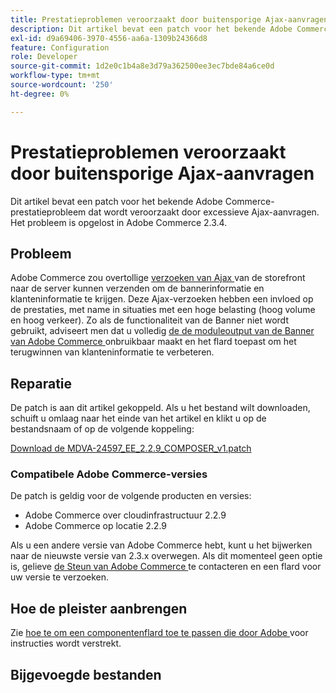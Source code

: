 ```yaml
---
title: Prestatieproblemen veroorzaakt door buitensporige Ajax-aanvragen
description: Dit artikel bevat een patch voor het bekende Adobe Commerce-prestatieprobleem dat wordt veroorzaakt door excessieve Ajax-aanvragen. Het probleem is opgelost in Adobe Commerce 2.3.4.
exl-id: d9a69406-3970-4556-aa6a-1309b24366d8
feature: Configuration
role: Developer
source-git-commit: 1d2e0c1b4a8e3d79a362500ee3ec7bde84a6ce0d
workflow-type: tm+mt
source-wordcount: '250'
ht-degree: 0%

---
```


# Prestatieproblemen veroorzaakt door buitensporige Ajax-aanvragen

Dit artikel bevat een patch voor het bekende Adobe Commerce-prestatieprobleem dat wordt veroorzaakt door excessieve Ajax-aanvragen. Het probleem is opgelost in Adobe Commerce 2.3.4.

## Probleem

Adobe Commerce zou overtollige [ verzoeken van Ajax ](/help/troubleshooting/miscellaneous/high-throughput-ajax-requests-cause-poor-performance.md) van de storefront naar de server kunnen verzenden om de bannerinformatie en klanteninformatie te krijgen. Deze Ajax-verzoeken hebben een invloed op de prestaties, met name in situaties met een hoge belasting (hoog volume en hoog verkeer). Zo als de functionaliteit van de Banner niet wordt gebruikt, adviseert men dat u volledig [ de de moduleoutput van de Banner van Adobe Commerce ](/help/troubleshooting/miscellaneous/disable-magento-banner-output-to-improve-site-performance.md) onbruikbaar maakt en het flard toepast om het terugwinnen van klanteninformatie te verbeteren.

## Reparatie

De patch is aan dit artikel gekoppeld. Als u het bestand wilt downloaden, schuift u omlaag naar het einde van het artikel en klikt u op de bestandsnaam of op de volgende koppeling:

[Download de MDVA-24597\_EE\_2.2.9\_COMPOSER\_v1.patch](assets/MDVA-24597_EE_2.2.9_COMPOSER_v1.patch.zip)

### Compatibele Adobe Commerce-versies

De patch is geldig voor de volgende producten en versies:

* Adobe Commerce over cloudinfrastructuur 2.2.9
* Adobe Commerce op locatie 2.2.9

Als u een andere versie van Adobe Commerce hebt, kunt u het bijwerken naar de nieuwste versie van 2.3.x overwegen. Als dit momenteel geen optie is, gelieve [ de Steun van Adobe Commerce ](/help/help-center-guide/help-center/magento-help-center-user-guide.md#submit-ticket) te contacteren en een flard voor uw versie te verzoeken.

## Hoe de pleister aanbrengen

Zie [ hoe te om een componentenflard toe te passen die door Adobe ](/help/how-to/general/how-to-apply-a-composer-patch-provided-by-magento.md) voor instructies wordt verstrekt.

## Bijgevoegde bestanden
